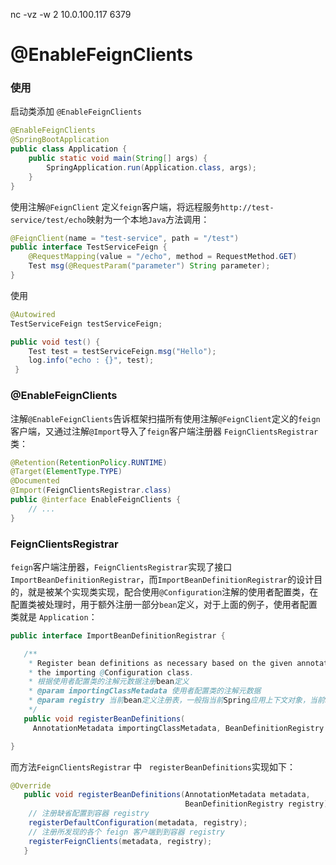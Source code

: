 nc -vz -w 2 10.0.100.117 6379



# @EnableFeignClients



### 使用

启动类添加 `@EnableFeignClients`

```java
@EnableFeignClients
@SpringBootApplication
public class Application {
    public static void main(String[] args) {
        SpringApplication.run(Application.class, args);
    }
}
```



使用注解`@FeignClient` 定义`feign`客户端，将远程服务`http://test-service/test/echo`映射为一个本地`Java`方法调用：

```java
@FeignClient(name = "test-service", path = "/test")
public interface TestServiceFeign {
    @RequestMapping(value = "/echo", method = RequestMethod.GET)
    Test msg(@RequestParam("parameter") String parameter);
}
```



使用

```java
@Autowired   
TestServiceFeign testServiceFeign;

public void test() {
    Test test = testServiceFeign.msg("Hello");
    log.info("echo : {}", test);
 }
```







### @EnableFeignClients

注解`@EnableFeignClients`告诉框架扫描所有使用注解`@FeignClient`定义的`feign`客户端，又通过注解`@Import`导入了`feign`客户端注册器 `FeignClientsRegistrar` 类：

```java
@Retention(RetentionPolicy.RUNTIME)
@Target(ElementType.TYPE)
@Documented
@Import(FeignClientsRegistrar.class)
public @interface EnableFeignClients {
	// ...
}
```





### FeignClientsRegistrar

`feign`客户端注册器，`FeignClientsRegistrar`实现了接口 `ImportBeanDefinitionRegistrar`，而`ImportBeanDefinitionRegistrar`的设计目的，就是被某个实现类实现，配合使用`@Configuration`注解的使用者配置类，在配置类被处理时，用于额外注册一部分`bean`定义，对于上面的例子，使用者配置类就是 `Application`：

```java
public interface ImportBeanDefinitionRegistrar {

   /**
    * Register bean definitions as necessary based on the given annotation metadata of
    * the importing @Configuration class.
    * 根据使用者配置类的注解元数据注册bean定义
    * @param importingClassMetadata 使用者配置类的注解元数据
    * @param registry 当前bean定义注册表，一般指当前Spring应用上下文对象，当前Spring容器
    */
   public void registerBeanDefinitions(
     AnnotationMetadata importingClassMetadata, BeanDefinitionRegistry registry);

}
```



而方法`FeignClientsRegistrar` 中 ` registerBeanDefinitions`实现如下：

```java
@Override
   public void registerBeanDefinitions(AnnotationMetadata metadata,
                                       BeanDefinitionRegistry registry) {
    // 注册缺省配置到容器 registry
    registerDefaultConfiguration(metadata, registry);
    // 注册所发现的各个 feign 客户端到到容器 registry
    registerFeignClients(metadata, registry);
   }
```



























